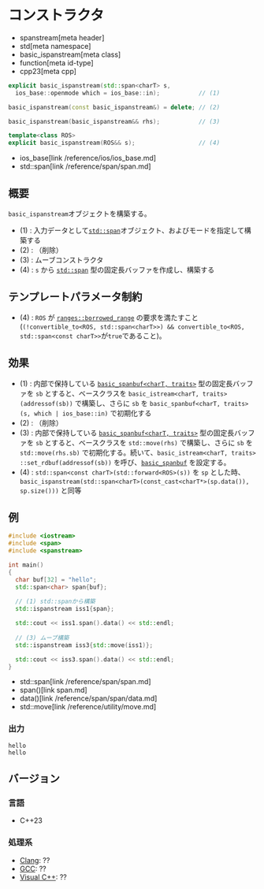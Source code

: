 # コンストラクタ
* spanstream[meta header]
* std[meta namespace]
* basic_ispanstream[meta class]
* function[meta id-type]
* cpp23[meta cpp]

```cpp
explicit basic_ispanstream(std::span<charT> s,
  ios_base::openmode which = ios_base::in);           // (1)

basic_ispanstream(const basic_ispanstream&) = delete; // (2)

basic_ispanstream(basic_ispanstream&& rhs);           // (3)

template<class ROS>
explicit basic_ispanstream(ROS&& s);                  // (4)
```
* ios_base[link /reference/ios/ios_base.md]
* std::span[link /reference/span/span.md]

## 概要
`basic_ispanstream`オブジェクトを構築する。

- (1) : 入力データとして[`std::span`](/reference/span/span.md)オブジェクト、およびモードを指定して構築する
- (2) : （削除）
- (3) : ムーブコンストラクタ
- (4) : `s` から [`std::span`](/reference/span/span.md) 型の固定長バッファを作成し、構築する


## テンプレートパラメータ制約
- (4) : `ROS` が [`ranges​::​borrowed_range`](/reference/ranges/borrowed_range.md) の要求を満たすこと (`(!convertible_to<ROS, std​::​span<charT>>) && convertible_to<ROS, std​::​span<const charT>>`が`true`であること)。

## 効果
- (1) : 内部で保持している [`basic_spanbuf<charT, traits>`](/reference/spanstream/basic_spanbuf.md) 型の固定長バッファを `sb` とすると、ベースクラスを `basic_istream<charT, traits>(addressof(sb))` で構築し、さらに `sb` を `basic_spanbuf<charT, traits>(s, which | ios_base​::​in)` で初期化する
- (2) : （削除）
- (3) : 内部で保持している [`basic_spanbuf<charT, traits>`](/reference/spanstream/basic_spanbuf.md) 型の固定長バッファを `sb` とすると、ベースクラスを `std​::​move(rhs)` で構築し、さらに `sb` を `std​::​move(rhs.sb)` で初期化する。続いて、`basic_istream<charT, traits>​::​set_rdbuf(addressof(sb))` を呼び、[`basic_spanbuf`](/reference/spanstream/basic_spanbuf.md) を設定する。
- (4) : `std​::​span<const charT>(std​::​forward<ROS>(s))` を `sp` とした時、`basic_ispanstream(std::span<charT>(const_cast<charT*>(sp.data()), sp.size()))` と同等


## 例
```cpp example
#include <iostream>
#include <span>
#include <spanstream>

int main()
{
  char buf[32] = "hello";
  std::span<char> span{buf};
  
  // (1) std::spanから構築
  std::ispanstream iss1{span};

  std::cout << iss1.span().data() << std::endl;
  
  // (3) ムーブ構築
  std::ispanstream iss3{std::move(iss1)};

  std::cout << iss3.span().data() << std::endl;
}
```
* std::span<char>[link /reference/span/span.md]
* span()[link span.md]
* data()[link /reference/span/span/data.md]
* std::move[link /reference/utility/move.md]

### 出力
```
hello
hello
```


## バージョン
### 言語
- C++23

### 処理系
- [Clang](/implementation.md#clang): ??
- [GCC](/implementation.md#gcc): ??
- [Visual C++](/implementation.md#visual_cpp): ??
